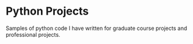 # Python Projects

Samples of python code I have written for graduate course projects and professional projects.
